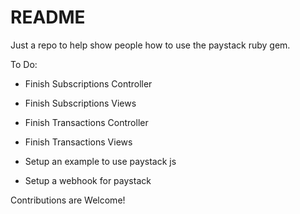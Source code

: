 # README

Just a repo to help show people how to use the paystack ruby gem.

To Do:

* Finish Subscriptions Controller

* Finish Subscriptions Views

* Finish Transactions Controller

* Finish Transactions Views

* Setup an example to use paystack js

* Setup a webhook for paystack

Contributions are Welcome!